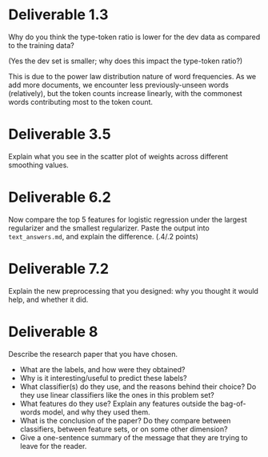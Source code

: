 # Deliverable 1.3

Why do you think the type-token ratio is lower for the dev data as compared to the training data?

(Yes the dev set is smaller; why does this impact the type-token ratio?)

This is due to the power law distribution nature of word frequencies. As we add more documents, we encounter less previously-unseen words (relatively), but the token counts increase linearly, with the commonest words contributing most to the token count.


# Deliverable 3.5

Explain what you see in the scatter plot of weights across different smoothing values.

# Deliverable 6.2

Now compare the top 5 features for logistic regression under the largest regularizer and the smallest regularizer.
Paste the output into ```text_answers.md```, and explain the difference. (.4/.2 points)


# Deliverable 7.2

Explain the new preprocessing that you designed: why you thought it would help, and whether it did.

# Deliverable 8

Describe the research paper that you have chosen.

- What are the labels, and how were they obtained?
- Why is it interesting/useful to predict these labels?  
- What classifier(s) do they use, and the reasons behind their choice? Do they use linear classifiers like the ones in this problem set?
- What features do they use? Explain any features outside the bag-of-words model, and why they used them.
- What is the conclusion of the paper? Do they compare between classifiers, between feature sets, or on some other dimension? 
- Give a one-sentence summary of the message that they are trying to leave for the reader.

